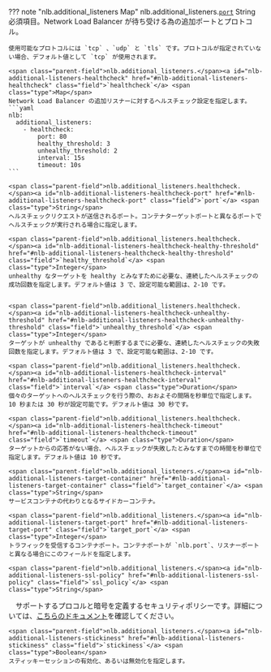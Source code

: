 ??? note "nlb.additional_listeners Map"
    <span class="parent-field">nlb.additional_listeners.</span><a id="nlb-additional-listeners-port" href="#nlb-additional-listeners-port" class="field">`port`</a> <span class="type">String</span>  
    必須項目。Network Load Balancer が待ち受ける為の追加ポートとプロトコル。
    
    使用可能なプロトコルには `tcp` 、`udp` と `tls` です。プロトコルが指定されていない場合、デフォルト値として `tcp` が使用されます。
    
    <span class="parent-field">nlb.additional_listeners.</span><a id="nlb-additional-listeners-healthcheck" href="#nlb-additional-listeners-healthcheck" class="field">`healthcheck`</a> <span class="type">Map</span>
    Network Load Balancer の追加リスナーに対するヘルスチェック設定を指定します。
    ```yaml
    nlb:
      additional_listeners:
        - healthcheck:
            port: 80
            healthy_threshold: 3
            unhealthy_threshold: 2
            interval: 15s
            timeout: 10s
    ```
    
    <span class="parent-field">nlb.additional_listeners.healthcheck.</span><a id="nlb-additional-listeners-healthcheck-port" href="#nlb-additional-listeners-healthcheck-port" class="field">`port`</a> <span class="type">String</span>  
    ヘルスチェックリクエストが送信されるポート。コンテナターゲットポートと異なるポートでヘルスチェックが実行される場合に指定します。
    
    <span class="parent-field">nlb.additional_listeners.healthcheck.</span><a id="nlb-additional-listeners-healthcheck-healthy-threshold" href="#nlb-additional-listeners-healthcheck-healthy-threshold" class="field">`healthy_threshold`</a> <span class="type">Integer</span>  
    unhealthy なターゲットを healthy とみなすために必要な、連続したヘルスチェックの成功回数を指定します。デフォルト値は 3 で、設定可能な範囲は、2-10 です。
    

    <span class="parent-field">nlb.additional_listeners.healthcheck.</span><a id="nlb-additional-listeners-healthcheck-unhealthy-threshold" href="#nlb-additional-listeners-healthcheck-unhealthy-threshold" class="field">`unhealthy_threshold`</a> <span class="type">Integer</span>  
    ターゲットが unhealthy であると判断するまでに必要な、連続したヘルスチェックの失敗回数を指定します。デフォルト値は 3 で、設定可能な範囲は、2-10 です。
    
    <span class="parent-field">nlb.additional_listeners.healthcheck.</span><a id="nlb-additional-listeners-healthcheck-interval" href="#nlb-additional-listeners-healthcheck-interval" class="field">`interval`</a> <span class="type">Duration</span>  
    個々のターゲットへのヘルスチェックを行う際の、おおよその間隔を秒単位で指定します。 10 秒または 30 秒が設定可能です。デフォルト値は 30 秒です。
    
    <span class="parent-field">nlb.additional_listeners.healthcheck.</span><a id="nlb-additional-listeners-healthcheck-timeout" href="#nlb-additional-listeners-healthcheck-timeout" class="field">`timeout`</a> <span class="type">Duration</span>  
    ターゲットからの応答がない場合、ヘルスチェックが失敗したとみなすまでの時間を秒単位で指定します。デフォルト値は 10 秒です。
    
    <span class="parent-field">nlb.additional_listeners.</span><a id="nlb-additional-listeners-target-container" href="#nlb-additional-listeners-target-container" class="field">`target_container`</a> <span class="type">String</span>  
    サービスコンテナの代わりとなるサイドカーコンテナ。
    
    <span class="parent-field">nlb.additional_listeners.</span><a id="nlb-additional-listeners-target-port" href="#nlb-additional-listeners-target-port" class="field">`target_port`</a> <span class="type">Integer</span>  
    トラフィックを受信するコンテナポート。コンテナポートが `nlb.port`、リスナーポートと異なる場合にこのフィールドを指定します。
    
    <span class="parent-field">nlb.additional_listeners.</span><a id="nlb-additional-listeners-ssl-policy" href="#nlb-additional-listeners-ssl-policy" class="field">`ssl_policy`</a> <span class="type">String</span> 
  　サポートするプロコルと暗号を定義するセキュリティポリシーです。詳細については、[こちらのドキュメント](https://docs.aws.amazon.com/ja_jp/elasticloadbalancing/latest/network/create-tls-listener.html#describe-ssl-policies)を確認してください。
    
    <span class="parent-field">nlb.additional_listeners.</span><a id="nlb-additional-listeners-stickiness" href="#nlb-additional-listeners-stickiness" class="field">`stickiness`</a> <span class="type">Boolean</span>  
    スティッキーセッションの有効化、あるいは無効化を指定します。